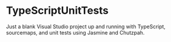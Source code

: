 # TypeScriptUnitTests
Just a blank Visual Studio project up and running with TypeScript, sourcemaps, and unit tests using Jasmine and Chutzpah.
